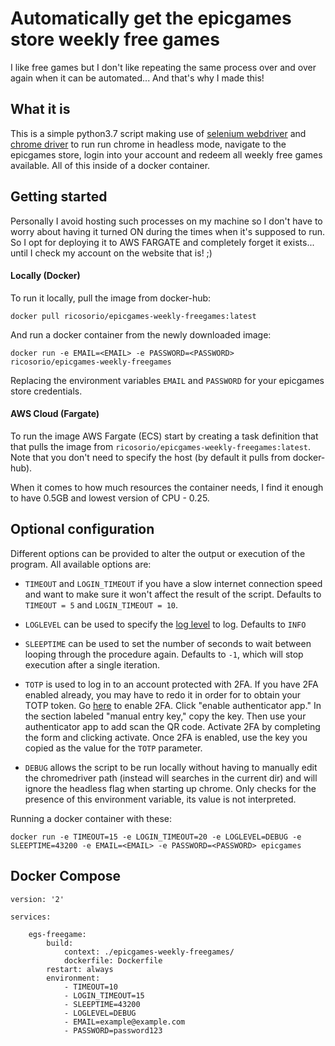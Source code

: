 # Automatically get the epicgames store weekly free games
I like free games but I don't like repeating the same process over and over again when it can be automated... And that's why I made this!

## What it is
This is a simple python3.7 script making use of [selenium webdriver](https://selenium.dev/) and [chrome driver](https://sites.google.com/a/chromium.org/chromedriver/) to run run chrome in headless mode, navigate to the epicgames store, login into your account and redeem all weekly free games available. All of this inside of a docker container.

## Getting started
Personally I avoid hosting such processes on my machine so I don't have to worry about having it turned ON during the times when it's supposed to run. So I opt for deploying it to AWS FARGATE and completely forget it exists... until I check my account on the website that is! ;)

#### Locally (Docker)
To run it locally, pull the image from docker-hub:
```
docker pull ricosorio/epicgames-weekly-freegames:latest
```
And run a docker container from the newly downloaded image:
```
docker run -e EMAIL=<EMAIL> -e PASSWORD=<PASSWORD> ricosorio/epicgames-weekly-freegames
```
Replacing the environment variables `EMAIL` and `PASSWORD` for your epicgames store credentials.

#### AWS Cloud (Fargate)
To run the image AWS Fargate (ECS) start by creating a task definition that that pulls the image from `ricosorio/epicgames-weekly-freegames:latest`. Note that you don't need to specify the host (by default it pulls from docker-hub).

When it comes to how much resources the container needs, I find it enough to have 0.5GB and lowest version of CPU - 0.25.

## Optional configuration
Different options can be provided to alter the output or execution of the program. All available options are:

- `TIMEOUT` and `LOGIN_TIMEOUT` if you have a slow internet connection speed and want to make sure it won't affect the result of the script. Defaults to `TIMEOUT = 5` and `LOGIN_TIMEOUT = 10`.

- `LOGLEVEL` can be used to specify the [log level](https://docs.python.org/3.7/library/logging.html#logging-levels) to log. Defaults to `INFO`

- `SLEEPTIME` can be used to set the number of seconds to wait between looping through the procedure again. Defaults to `-1`, which will stop execution after a single iteration.

- `TOTP` is used to log in to an account protected with 2FA. If you have 2FA enabled already, you may have to redo it in order for to obtain your TOTP token. Go [here](https://www.epicgames.com/account/password) to enable 2FA. Click "enable authenticator app." In the section labeled "manual entry key," copy the key. Then use your authenticator app to add scan the QR code. Activate 2FA by completing the form and clicking activate. Once 2FA is enabled, use the key you copied as the value for the `TOTP` parameter.

- `DEBUG` allows the script to be run locally without having to manually edit the chromedriver path (instead will searches in the current dir) and will ignore the headless flag when starting up chrome. Only checks for the presence of this environment variable, its value is not interpreted.

Running a docker container with these:
```
docker run -e TIMEOUT=15 -e LOGIN_TIMEOUT=20 -e LOGLEVEL=DEBUG -e SLEEPTIME=43200 -e EMAIL=<EMAIL> -e PASSWORD=<PASSWORD> epicgames
```

## Docker Compose
```
version: '2'

services:

    egs-freegame:
        build:
            context: ./epicgames-weekly-freegames/
            dockerfile: Dockerfile
        restart: always
        environment:
            - TIMEOUT=10
            - LOGIN_TIMEOUT=15
            - SLEEPTIME=43200
            - LOGLEVEL=DEBUG
            - EMAIL=example@example.com
            - PASSWORD=password123
```
